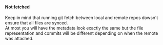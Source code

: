 <h4>Not fetched</h4>

Keep in mind that running git fetch between local and remote repos dowsn't ensure that all files are synced. <br />
At most you will have the metadata look exactly the same but the file representation and commits will be different depending on when the remote was attached.
